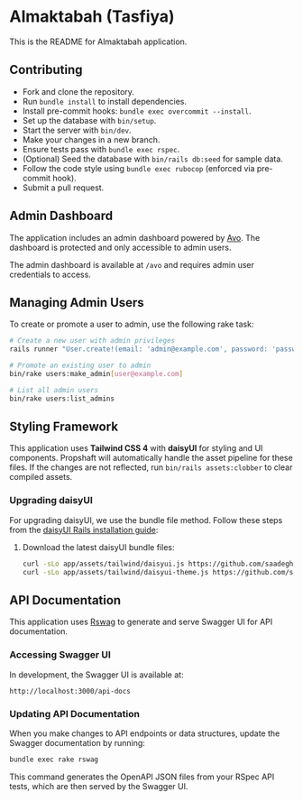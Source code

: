# Almaktabah (Tasfiya)

This is the README for Almaktabah application.

## Contributing

- Fork and clone the repository.
- Run `bundle install` to install dependencies.
- Install pre-commit hooks: `bundle exec overcommit --install`.
- Set up the database with `bin/setup`.
- Start the server with `bin/dev`.
- Make your changes in a new branch.
- Ensure tests pass with `bundle exec rspec`.
- (Optional) Seed the database with `bin/rails db:seed` for sample data.
- Follow the code style using `bundle exec rubocop` (enforced via pre-commit hook).
- Submit a pull request.

## Admin Dashboard

The application includes an admin dashboard powered by [Avo](https://avohq.io/). The dashboard is protected and only accessible to admin users.

The admin dashboard is available at `/avo` and requires admin user credentials to access.

## Managing Admin Users

To create or promote a user to admin, use the following rake task:

```bash
# Create a new user with admin privileges
rails runner "User.create!(email: 'admin@example.com', password: 'password123', password_confirmation: 'password123', admin: true)"

# Promote an existing user to admin
bin/rake users:make_admin[user@example.com]

# List all admin users
bin/rake users:list_admins
```

## Styling Framework

This application uses **Tailwind CSS 4** with **daisyUI** for styling and UI components. Propshaft will automatically handle the asset pipeline for these files. If the changes are not reflected, run `bin/rails assets:clobber` to clear compiled assets.

### Upgrading daisyUI

For upgrading daisyUI, we use the bundle file method. Follow these steps from the [daisyUI Rails installation guide](https://daisyui.com/docs/install/rails/):

1. Download the latest daisyUI bundle files:

   ```bash
   curl -sLo app/assets/tailwind/daisyui.js https://github.com/saadeghi/daisyui/releases/latest/download/daisyui.js
   curl -sLo app/assets/tailwind/daisyui-theme.js https://github.com/saadeghi/daisyui/releases/latest/download/daisyui-theme.js
   ```

## API Documentation

This application uses [Rswag](https://github.com/rswag/rswag) to generate and serve Swagger UI for API documentation.

### Accessing Swagger UI

In development, the Swagger UI is available at:

```
http://localhost:3000/api-docs
```

### Updating API Documentation

When you make changes to API endpoints or data structures, update the Swagger documentation by running:

```bash
bundle exec rake rswag
```

This command generates the OpenAPI JSON files from your RSpec API tests, which are then served by the Swagger UI.
